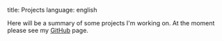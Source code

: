 title: Projects
language: english

Here will be a summary of some projects I'm working on. At the moment please see my [GitHub](https://github.com/semiversus) page.
